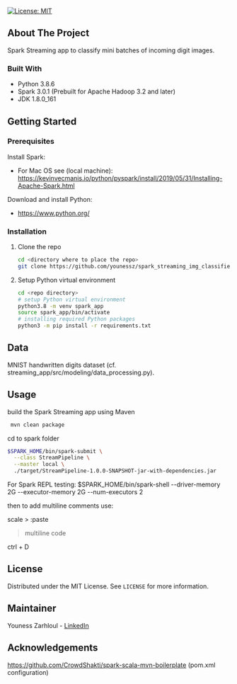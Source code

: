 [![License: MIT](https://img.shields.io/badge/License-MIT-yellow.svg)](https://opensource.org/licenses/MIT)

## About The Project

Spark Streaming app to classify mini batches of incoming digit images.


### Built With

* Python 3.8.6
* Spark 3.0.1 (Prebuilt for Apache Hadoop 3.2 and later)
* JDK 1.8.0_161

## Getting Started

### Prerequisites

Install Spark:

- For Mac OS see (local machine): https://kevinvecmanis.io/python/pyspark/install/2019/05/31/Installing-Apache-Spark.html

Download and install Python:

- https://www.python.org/

### Installation

1. Clone the repo
   ```sh
   cd <directory where to place the repo>
   git clone https://github.com/younessz/spark_streaming_img_classifier
   ```
2. Setup Python virtual environment
   ```sh
   cd <repo directory>
   # setup Python virtual environment
   python3.8 -m venv spark_app
   source spark_app/bin/activate
   # installing required Python packages
   python3 -m pip install -r requirements.txt
   ```

## Data

MNIST handwritten digits dataset (cf. streaming_app/src/modeling/data_processing.py).


## Usage



build the Spark Streaming app using Maven
```sh
 mvn clean package
```


cd to spark folder

```sh
$SPARK_HOME/bin/spark-submit \
  --class StreamPipeline \
  --master local \
  ./target/StreamPipeline-1.0.0-SNAPSHOT-jar-with-dependencies.jar
```




For Spark REPL testing:
$SPARK_HOME/bin/spark-shell   --driver-memory 2G  --executor-memory 2G   --num-executors 2

then to add multiline comments use:

scale > :paste

> multiline code

ctrl  + D

## License

Distributed under the MIT License. See `LICENSE` for more information.


## Maintainer

Youness Zarhloul - [LinkedIn](https://www.linkedin.com/in/youness-zarhloul/)


## Acknowledgements

https://github.com/CrowdShakti/spark-scala-mvn-boilerplate (pom.xml configuration)
